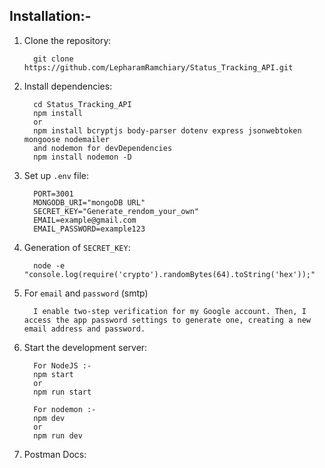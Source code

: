 ## Installation:-
1. Clone the repository:
    ```
      git clone https://github.com/LepharamRamchiary/Status_Tracking_API.git
    ```

2. Install dependencies:
    ```
      cd Status_Tracking_API
      npm install
      or
      npm install bcryptjs body-parser dotenv express jsonwebtoken mongoose nodemailer
      and nodemon for devDependencies
      npm install nodemon -D
    ```
3. Set up `.env` file:
    ```
      PORT=3001
      MONGODB_URI="mongoDB URL"
      SECRET_KEY="Generate_rendom_your_own"
      EMAIL=example@gmail.com
      EMAIL_PASSWORD=example123
    ```
4. Generation of `SECRET_KEY`:
    ```
      node -e "console.log(require('crypto').randomBytes(64).toString('hex'));"
    ```
5. For `email` and `password` (smtp)
    ```
      I enable two-step verification for my Google account. Then, I access the app password settings to generate one, creating a new email address and password.
    ```
6. Start the development server:
   ```
     For NodeJS :-
     npm start
     or
     npm run start
   ```
   ```
     For nodemon :-
     npm dev
     or
     npm run dev
   ```
7. Postman Docs:
   ```
   ```
